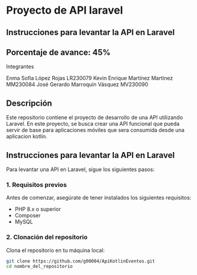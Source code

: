 # Proyecto de API laravel
## Instrucciones para levantar la API en Laravel
## Porcentaje de avance: 45% 
Integrantes 

Enma Sofia López Rojas			LR230079 
Kevin Enrique Martínez Martínez	MM230084 
José Gerardo Marroquín Vásquez	MV230090 
 


## Descripción

Este repositorio contiene el proyecto de desarrollo de una API utilizando Laravel. En este proyecto, se busca crear una API funcional que pueda servir de base para aplicaciones móviles que sera consumida desde una aplicacion kotlin.

## Instrucciones para levantar la API en Laravel

Para levantar una API en Laravel, sigue los siguientes pasos:

### 1. Requisitos previos

Antes de comenzar, asegúrate de tener instalados los siguientes requisitos:

- PHP 8.x o superior
- Composer
- MySQL 

### 2. Clonación del repositorio

Clona el repositorio en tu máquina local:

```bash
git clone https://github.com/g00004/ApiKotlinEventos.git
cd nombre_del_repositorio
